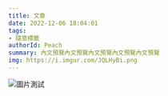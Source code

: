 ```yaml
---
title: 文章
date: 2022-12-06 18:04:01
tags:
- 隨意標籤
authorId: Peach
summary: 內文預覽內文預覽內文預覽內文預覽內文預覽
img: https://i.imgur.com/JQLHyBi.png
---
```


![圖片測試](https://images.unsplash.com/photo-1659535867362-f3ed3d7b5513?ixlib=rb-1.2.1&ixid=MnwxMjA3fDF8MHxwaG90by1wYWdlfHx8fGVufDB8fHx8&auto=format&fit=crop&w=387&q=80)